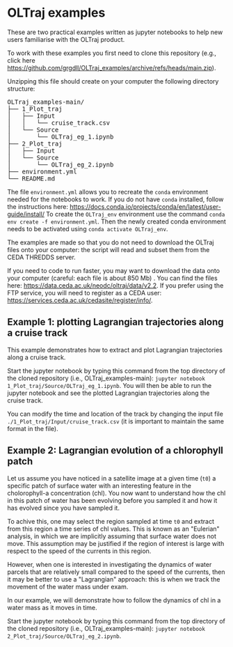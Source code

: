 # OLTraj examples
These are two practical examples written as jupyter notebooks to help new users familiarise with the OLTraj product.

To work with these examples you first need to clone this repository (e.g., click here https://github.com/grgdll/OLTraj_examples/archive/refs/heads/main.zip).

Unzipping this file should create on your computer the following directory structure:
<pre>
OLTraj_examples-main/              
├── 1_Plot_traj             
│   ├── Input               
│   │   └── cruise_track.csv   
│   └── Source            
│       └── OLTraj_eg_1.ipynb 
├── 2_Plot_traj              
│   ├── Input                 
│   └── Source             
│       └── OLTraj_eg_2.ipynb
├── environment.yml          
└── README.md                
</pre>

The file `environment.yml` allows you to recreate the `conda` environment needed for the notebooks to work. If you do not have `conda` installed, follow the instructions here: https://docs.conda.io/projects/conda/en/latest/user-guide/install/
To create the `OLTraj_env` environment use the command `conda env create -f environment.yml`. Then the newly created conda environment needs to be activated using `conda activate OLTraj_env`.

The examples are made so that you do not need to download the OLTraj files onto your computer: the script will read and subset them from the CEDA THREDDS server.

If you need to code to run faster, you may want to download the data onto your computer (careful: each file is about 850 Mb) . You can find the files here: https://data.ceda.ac.uk/neodc/oltraj/data/v2.2.
If you prefer using the FTP service, you will need to register as a CEDA user: https://services.ceda.ac.uk/cedasite/register/info/.

## Example 1: plotting Lagrangian trajectories along a cruise track
This example demonstrates how to extract and plot Lagrangian trajectories along a cruise track.

Start the jupyter notebook by typing this command from the top directory of the cloned repository (i.e., OLTraj_examples-main): `jupyter notebook 1_Plot_traj/Source/OLTraj_eg_1.ipynb`.
You will then be able to run the jupyter notebook and see the plotted Lagrangian trajectories along the cruise track.

You can modify the time and location of the track by changing the input file `./1_Plot_traj/Input/cruise_track.csv` (it is important to maintain the same format in the file).

## Example 2: Lagrangian evolution of a chlorophyll patch
Let us assume you have noticed in a satellite image at a given time (`t0`) a specific patch of surface water with an interesting feature in the cholorophyll-a concentration (chl). You now want to understand how the chl in this patch of water has been evolving before you sampled it and how it has evolved since you have sampled it. 

To achive this, one may select the region sampled at time `t0` and extract from this region a time series of chl values. This is known as an "Eulerian" analysis, in which we are implicitly assuming that surface water does not move. This assumption may be justified if the region of interest is large with respect to the speed of the currents in this region. 

However, when one is interested in investigating the dynamics of water parcels that are relatively small compared to the speed of the currents, then it may be better to use a "Lagrangian" approach: this is when we track the movement of the water mass under exam.

In our example, we will demonstrate how to follow the dynamics of chl in a water mass as it moves in time. 

Start the jupyter notebook by typing this command from the top directory of the cloned repository (i.e., OLTraj_examples-main): `jupyter notebook 2_Plot_traj/Source/OLTraj_eg_2.ipynb`.


